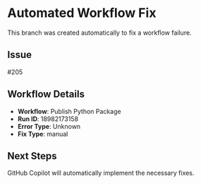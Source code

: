 # Automated Workflow Fix

This branch was created automatically to fix a workflow failure.

## Issue

#205

## Workflow Details

- **Workflow**: Publish Python Package
- **Run ID**: 18982173158
- **Error Type**: Unknown
- **Fix Type**: manual

## Next Steps

GitHub Copilot will automatically implement the necessary fixes.
